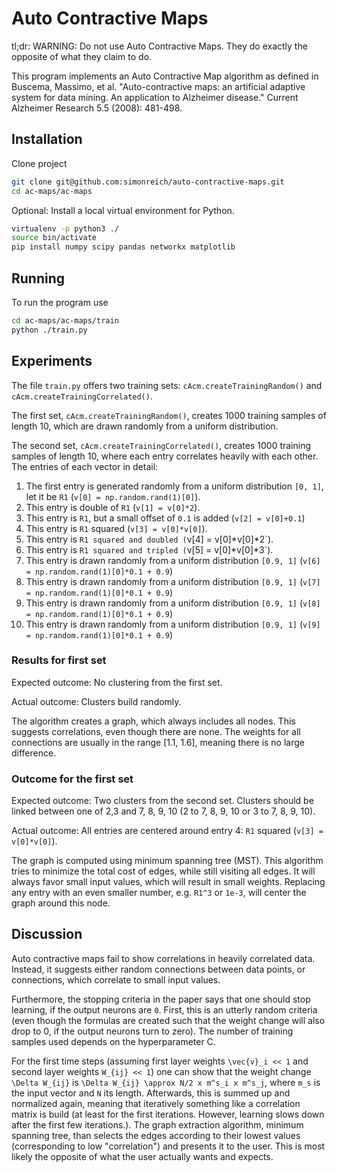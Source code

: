 # Auto Contractive Maps

tl;dr: WARNING: Do not use Auto Contractive Maps. They do exactly the opposite of what they claim to do.

This program implements an Auto Contractive Map algorithm as defined in Buscema, Massimo, et al. "Auto-contractive maps: an artificial adaptive system for data mining. An application to Alzheimer disease." Current Alzheimer Research 5.5 (2008): 481-498.

## Installation

Clone project

```bash
git clone git@github.com:simonreich/auto-contractive-maps.git
cd ac-maps/ac-maps
```

Optional: Install a local virtual environment for Python.

```bash
virtualenv -p python3 ./
source bin/activate
pip install numpy scipy pandas networkx matplotlib
```

## Running

To run the program use

```bash
cd ac-maps/ac-maps/train
python ./train.py
```

## Experiments

The file `train.py` offers two training sets: `cAcm.createTrainingRandom()` and `cAcm.createTrainingCorrelated()`.

The first set, `cAcm.createTrainingRandom()`, creates 1000 training samples of length 10, which are drawn randomly from a uniform distribution.

The second set, `cAcm.createTrainingCorrelated()`, creates 1000 training samples of length 10, where each entry correlates heavily with each other. The entries of each vector in detail:

1.  The first entry is generated randomly from a uniform distribution `[0, 1]`, let it be `R1` (`v[0] = np.random.rand(1)[0]`).
2.  This entry is double of `R1` (`v[1] = v[0]*2`).
3.  This entry is `R1`, but a small offset of `0.1` is added (`v[2] = v[0]+0.1`)
4.  This entry is `R1` squared (`v[3] = v[0]*v[0]`).
5.  This entry is `R1 squared and doubled (`v[4] = v[0]*v[0]*2`).
6.  This entry is `R1 squared and tripled (`v[5] = v[0]*v[0]*3`).
7.  This entry is drawn randomly from a uniform distribution `[0.9, 1]` (`v[6] = np.random.rand(1)[0]*0.1 + 0.9`)
8.  This entry is drawn randomly from a uniform distribution `[0.9, 1]` (`v[7] = np.random.rand(1)[0]*0.1 + 0.9`)
9.  This entry is drawn randomly from a uniform distribution `[0.9, 1]` (`v[8] = np.random.rand(1)[0]*0.1 + 0.9`)
10.  This entry is drawn randomly from a uniform distribution `[0.9, 1]` (`v[9] = np.random.rand(1)[0]*0.1 + 0.9`)

### Results for first set

Expected outcome: No clustering from the first set.

Actual outcome: Clusters build randomly.

The algorithm creates a graph, which always includes all nodes. This suggests correlations, even though there are none.
The weights for all connections are usually in the range [1.1, 1.6], meaning there is no large difference.

### Outcome for the first set

Expected outcome: Two clusters from the second set. Clusters should be linked between one of 2,3 and 7, 8, 9, 10 (2 to 7, 8, 9, 10 or 3 to 7, 8, 9, 10).

Actual outcome: All entries are centered around entry 4: `R1` squared (`v[3] = v[0]*v[0]`).

The graph is computed using minimum spanning tree (MST). This algorithm tries to minimize the total cost of edges, while still visiting all edges. It will always favor small input values, which will result in small weights. Replacing any entry with an even smaller number, e.g. `R1^3` or `1e-3`, will center the graph around this node.

## Discussion

Auto contractive maps fail to show correlations in heavily correlated data. Instead, it suggests either random connections between data points, or connections, which correlate to small input values.

Furthermore, the stopping criteria in the paper says that one should stop learning, if the output neurons are `0`. First, this is an utterly random criteria (even though the formulas are created such that the weight change will also drop to 0, if the output neurons turn to zero). The number of training samples used depends on the hyperparameter C.

For the first time steps (assuming first layer weights `\vec{v}_i << 1` and second layer weights `W_{ij} << 1`) one can show that the weight change `\Delta W_{ij}` is `\Delta W_{ij} \approx N/2 x m^s_i x m^s_j`, where `m_s` is the input vector and `N` its length. Afterwards, this is summed up and normalized again, meaning that iteratively something like a correlation matrix is build (at least for the first iterations. However, learning slows down after the first few iterations.). 
The graph extraction algorithm, minimum spanning tree, than selects the edges according to their lowest values (corresponding to low "correlation") and presents it to the user. This is most likely the opposite of what the user actually wants and expects.
